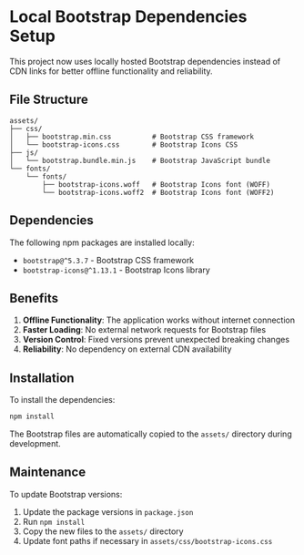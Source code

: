 # Local Bootstrap Dependencies Setup

This project now uses locally hosted Bootstrap dependencies instead of CDN links for better offline functionality and reliability.

## File Structure

```
assets/
├── css/
│   ├── bootstrap.min.css          # Bootstrap CSS framework
│   └── bootstrap-icons.css        # Bootstrap Icons CSS
├── js/
│   └── bootstrap.bundle.min.js    # Bootstrap JavaScript bundle
└── fonts/
    └── fonts/
        ├── bootstrap-icons.woff   # Bootstrap Icons font (WOFF)
        └── bootstrap-icons.woff2  # Bootstrap Icons font (WOFF2)
```

## Dependencies

The following npm packages are installed locally:
- `bootstrap@^5.3.7` - Bootstrap CSS framework
- `bootstrap-icons@^1.13.1` - Bootstrap Icons library

## Benefits

1. **Offline Functionality**: The application works without internet connection
2. **Faster Loading**: No external network requests for Bootstrap files
3. **Version Control**: Fixed versions prevent unexpected breaking changes
4. **Reliability**: No dependency on external CDN availability

## Installation

To install the dependencies:
```bash
npm install
```

The Bootstrap files are automatically copied to the `assets/` directory during development.

## Maintenance

To update Bootstrap versions:
1. Update the package versions in `package.json`
2. Run `npm install`
3. Copy the new files to the `assets/` directory
4. Update font paths if necessary in `assets/css/bootstrap-icons.css` 